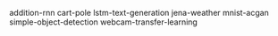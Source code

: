 addition-rnn
cart-pole
lstm-text-generation
jena-weather
mnist-acgan
simple-object-detection
webcam-transfer-learning
